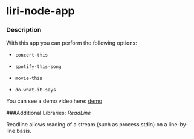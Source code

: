 # liri-node-app


### Description 

With this app you can perform the following options: 

* `concert-this`

* `spotify-this-song`

* `movie-this`

* `do-what-it-says`

 You can see a demo video here: [demo](https://youtu.be/J8pbBSlNpuA)

###Additional Libraries:
*ReadLine*

Readline allows reading of a stream (such as process.stdin) on a line-by-line basis.
